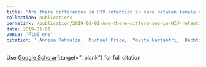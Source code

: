 ```yaml
---
title: "Are there differences in HIV retention in care between female and male patients in Indonesia? A multi-state analysis of a retrospective cohort study"
collection: publications
permalink: /publication/2019-01-01-Are-there-differences-in-HIV-retention-in-care-between-female-and-male-patients-in-Indonesia-A-multi-state-analysis-of-a-retrospective-cohort-study
date: 2019-01-01
venue: 'PloS one'
citation: ' Annisa Rahmalia,  Michael Price,  Yovita Hartantri,  Bachti Alisjahbana,  Rudi Wisaksana,  Reinout Crevel,  Andre Ven, &quot;Are there differences in HIV retention in care between female and male patients in Indonesia? A multi-state analysis of a retrospective cohort study.&quot; PloS one, 2019.'
---
```

Use [Google Scholar](https://scholar.google.com/scholar?q=Are+there+differences+in+HIV+retention+in+care+between+female+and+male+patients+in+Indonesia?+A+multi+state+analysis+of+a+retrospective+cohort+study){:target="_blank"} for full citation